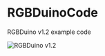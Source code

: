 # RGBDuinoCode
RGBDuino v1.2 example code

![RGBDuino v1.2](https://github.com/haydnady/RGBDuinoCode/blob/main/img/RGBDuinoSpecs_v1.2.png)
